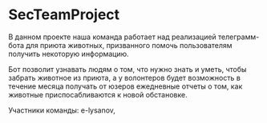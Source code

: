 # SecTeamProject
В данном проекте наша команда работает над реализацией телеграмм-бота для приюта животных, призванного помочь пользователям получить некоторую информацию.

Бот позволит узнавать людям о том, что нужно знать и уметь, чтобы забрать животное из приюта, а у волонтеров будет возможность в течение месяца получать от юзеров ежедневные отчеты о том, как животные приспосабливаются к новой обстановке.

Участники команды: e-lysanov, 

